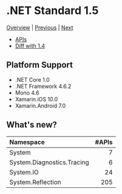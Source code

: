 # .NET Standard 1.5

[Overview](../versions.md) | [Previous](netstandard1.4.md) | [Next](netstandard1.6.md)

* [APIs](netstandard1.5_ref.md)
* [Diff with 1.4](netstandard1.5_diff.md)

## Platform Support

* .NET Core 1.0
* .NET Framework 4.6.2
* Mono 4.6
* Xamarin.iOS 10.0
* Xamarin.Android 7.0

## What's new?

| Namespace                  | #APIs |
|:---------------------------|------:|
| System                     |     7 |
| System.Diagnostics.Tracing |     6 |
| System.IO                  |    24 |
| System.Reflection          |   205 |
